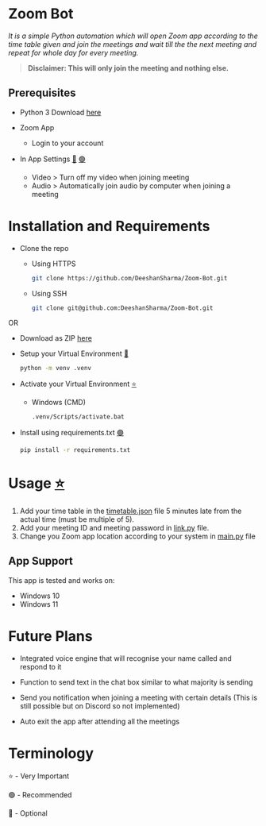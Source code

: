 # Zoom Bot

*It is a simple Python automation which will open Zoom app according to the time table given and join the meetings and wait till the the next meeting and repeat for whole day for every meeting.*

> **Disclaimer: This will only join the meeting and nothing else.**

## Prerequisites

- Python 3 Download [here](https://www.python.org/downloads)

- Zoom App
  - Login to your account

- In App Settings [🔵] [🟢]
  - Video > Turn off my video when joining meeting
  - Audio > Automatically join audio by computer when joining a meeting

# Installation and Requirements

- Clone the repo
  - Using HTTPS

      ```sh
      git clone https://github.com/DeeshanSharma/Zoom-Bot.git
      ```

  - Using SSH

      ```sh
      git clone git@github.com:DeeshanSharma/Zoom-Bot.git
      ```

OR

- Download as ZIP [here](https://github.com/DeeshanSharma/Zoom-Bot/archive/master.zip)

- Setup your Virtual Environment [🔵]

    ```sh
    python -m venv .venv
    ```

- Activate your Virtual Environment [⭐]
  - Windows (CMD)

      ```sh
      .venv/Scripts/activate.bat
      ```

- Install using requirements.txt [🟢]

    ```sh
    pip install -r requirements.txt
    ```

# Usage [⭐]

1. Add your time table in the [timetable.json](timetable.json) file 5 minutes late from the actual time (must be multiple of 5).
2. Add your meeting ID and meeting password in [link.py](link.py) file.
3. Change you Zoom app location according to your system in [main.py](main.py) file

## App Support

This app is tested and works on:

- Windows 10
- Windows 11

# Future Plans

- Integrated voice engine that will recognise your name called and respond to it

- Function to send text in the chat box similar to what majority is sending

- Send you notification when joining a meeting with certain details (This is still possible but on Discord so not implemented)

- Auto exit the app after attending all the meetings

# Terminology

⭐ - Very Important

🟢 - Recommended

🔵 - Optional

[⭐]: #Terminology
[🟢]: #Terminology
[🔵]: #Terminology